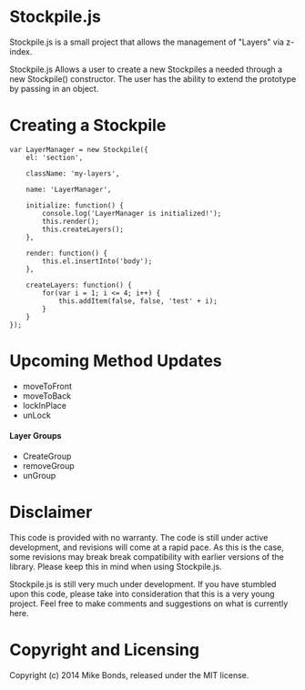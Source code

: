 # Stockpile.js #

Stockpile.js is a small project that allows the management of "Layers" via z-index.

Stockpile.js Allows a user to create a new Stockpiles a needed through a new Stockpile() constructor.
The user has the ability to extend the prototype by passing in an object. 

# Creating a Stockpile #

    var LayerManager = new Stockpile({
        el: 'section',

        className: 'my-layers',

        name: 'LayerManager',

        initialize: function() {
            console.log('LayerManager is initialized!');
            this.render();
            this.createLayers();
        },

        render: function() {
            this.el.insertInto('body');
        },

        createLayers: function() {
            for(var i = 1; i <= 4; i++) {
                this.addItem(false, false, 'test' + i);
            }
        }
    });

# Upcoming Method Updates #

* moveToFront
* moveToBack
* lockInPlace
* unLock

#### Layer Groups ####

* CreateGroup
* removeGroup
* unGroup

# Disclaimer #

This code is provided with no warranty. The code is still under active development, and revisions will come at a rapid pace. As this is the case, some revisions may break break compatibility with earlier versions of the library. Please keep this in mind when using Stockpile.js.

Stockpile.js is still very much under development.
If you have stumbled upon this code, please take into consideration that this is a very young project.
Feel free to make comments and suggestions on what is currently here.

# Copyright and Licensing #

Copyright (c) 2014 Mike Bonds, released under the MIT license.